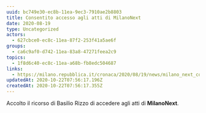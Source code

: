 ```yaml
---
uuid: bc749e30-ec8b-11ea-9ec3-7910ae2b8803
title: Consentito accesso agli atti di MilanoNext
date: 2020-08-19
type: Uncategorized
actors:
  - 627cbce0-ec8c-11ea-87f2-253f41a5ae6f
groups:
  - ca6c9af0-d742-11ea-83a8-47271feea2c9
topics:
  - 1f8d6c40-ec8c-11ea-a68b-fb8edc504687
links:
  - https://milano.repubblica.it/cronaca/2020/08/19/news/milano_next_consiglio_di_stato_basilio_rizzo-265003520
updatedAt: 2020-10-22T07:56:17.196Z
createdAt: 2020-10-22T07:56:17.355Z
---
```


Accolto il ricorso di Basilio Rizzo di accedere agli atti di **MilanoNext**.
